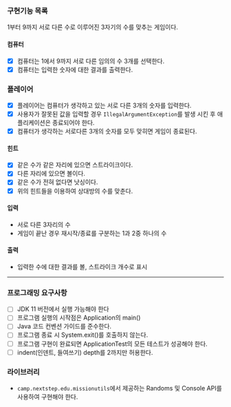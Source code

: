 ### 구현기능 목록
1부터 9까지 서로 다른 수로 이루어진 3자기의 수를 맞추는 게임이다.

#### 컴퓨터
- [x] 컴퓨터는 1에서 9까지 서로 다른 임의의 수 3개를 선택한다.
- [x] 컴퓨터는 입력한 숫자에 대한 결과를 출력한다.
### 플레이어
- [x] 플레이어는 컴퓨터가 생각하고 있는 서로 다른 3개의 숫자를 입력한다.
- [x] 사용자가 잘못된 값을 입력할 경우 `IllegalArgumentException`를 발생 시킨 후 애플리케이션은 종료되어야 한다.
- [x] 컴퓨터가 생각하는 서로다른 3개의 숫자를 모두 맞히면 게임이 종료된다.

#### 힌트
- [x] 같은 수가 같은 자리에 있으면 스트라이크이다.
- [x] 다른 자리에 있으면 볼이다.
- [x] 같은 수가 전혀 없다면 낫싱이다.
- [x] 위의 힌트들을 이용하여 상대방의 수를 맞춘다.

#### 입력
* 서로 다른 3자리의 수
* 게임이 끝난 경우 재시작/종료를 구분하는 1과 2중 하나의 수

#### 출력
* 입력한 수에 대한 결과를 볼, 스트라이크 개수로 표시


----
### 프로그래밍 요구사항
- [ ] JDK 11 버전에서 실행 가능해야 한다
- [ ] 프로그램 실행의 시작점은 Application의 main()
- [ ] Java 코드 컨벤션 가이드를 준수한다.
- [ ] 프로그램 종료 시 System.exit()를 호출하지 않는다.
- [ ] 프로그램 구현이 완료되면 ApplicationTest의 모든 테스트가 성공해야 한다.
- [ ] indent(인덴트, 들여쓰기) depth를 2까지만 허용한다.

### 라이브러리
* `camp.nextstep.edu.missionutils`에서 제공하는 Randoms 및 Console API를 사용하여 구현해야 한다.
